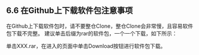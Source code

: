 ## 6.6 在Github上下载软件包注意事项
在Github上下载软件包时，请不要整仓Clone，整仓Clone会非常慢，且容易软件包下载不完整。
建议单击后缀为rar的软件包，一个一个下载，如下所示：

单击XXX.rar，在进入的页面中单击Download按钮进行软件包下载。